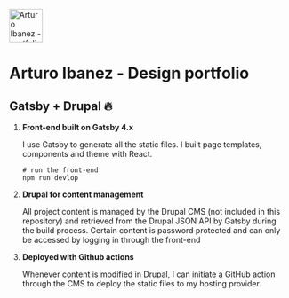 <p>
  <a href="https://arturoibanez.com/">
    <img alt="Arturo Ibanez - portfolio" src="https://arturoibanez.com/portfolio.svg" width="60" />
  </a>
</p>
<h1>
  Arturo Ibanez - Design portfolio
</h1>

## Gatsby + Drupal 🔥

1.  **Front-end built on Gatsby 4.x**

    I use Gatsby to generate all the static files. I built page templates, components and theme with React.

    ```shell
    # run the front-end
    npm run devlop
    ```

2.  **Drupal for content management**

    All project content is managed by the Drupal CMS (not included in this repository) and retrieved from the Drupal JSON API by Gatsby during the build process. Certain content is password protected and can only be accessed by logging in through the front-end


3.  **Deployed with Github actions**

    Whenever content is modified in Drupal, I can initiate a GitHub action through the CMS to deploy the static files to my hosting provider.

